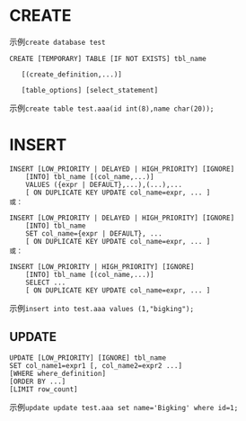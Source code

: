 
# CREATE

示例`create database test`

```
CREATE [TEMPORARY] TABLE [IF NOT EXISTS] tbl_name

   [(create_definition,...)]

   [table_options] [select_statement]
```

示例`create table test.aaa(id int(8),name char(20));`


# INSERT
```
INSERT [LOW_PRIORITY | DELAYED | HIGH_PRIORITY] [IGNORE]
    [INTO] tbl_name [(col_name,...)]
    VALUES ({expr | DEFAULT},...),(...),...
    [ ON DUPLICATE KEY UPDATE col_name=expr, ... ]
或：

INSERT [LOW_PRIORITY | DELAYED | HIGH_PRIORITY] [IGNORE]
    [INTO] tbl_name
    SET col_name={expr | DEFAULT}, ...
    [ ON DUPLICATE KEY UPDATE col_name=expr, ... ]
或：

INSERT [LOW_PRIORITY | HIGH_PRIORITY] [IGNORE]
    [INTO] tbl_name [(col_name,...)]
    SELECT ...
    [ ON DUPLICATE KEY UPDATE col_name=expr, ... ]
```

示例`insert into test.aaa values (1,"bigking");`

## UPDATE
```
UPDATE [LOW_PRIORITY] [IGNORE] tbl_name  
SET col_name1=expr1 [, col_name2=expr2 ...]  
[WHERE where_definition]  
[ORDER BY ...]  
[LIMIT row_count]
```

示例`update update test.aaa set name='Bigking' where id=1;`
